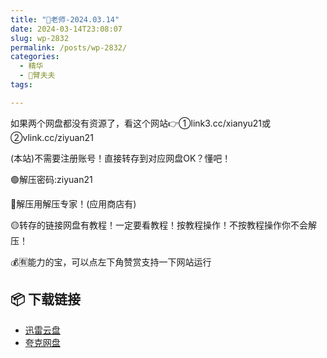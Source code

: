 ```yaml
---
title: "🌸老师-2024.03.14"
date: 2024-03-14T23:08:07
slug: wp-2832
permalink: /posts/wp-2832/
categories:
  - 精华
  - 🌸臂夫夫
tags:

---
```


如果两个网盘都没有资源了，看这个网站👉①link3.cc/xianyu21或②vlink.cc/ziyuan21

(本站)不需要注册账号！直接转存到对应网盘OK？懂吧！

🟢解压密码:ziyuan21

🔵解压用解压专家！(应用商店有)

🟡转存的链接网盘有教程！一定要看教程！按教程操作！不按教程操作你不会解压！

💰🈶能力的宝，可以点左下角赞赏支持一下网站运行

## 📦 下载链接
- [迅雷云盘](https://blziyuan21.com/pay-download/2832?key=a4f6e450f8&down_id=0)
- [夸克网盘](https://blziyuan21.com/pay-download/2832?key=a4f6e450f8&down_id=1)

